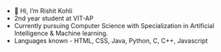 - 👋 Hi, I’m Rishit Kohli
-  2nd year student at VIT-AP
-  Currently pursuing Computer Science with Specialization in Artificial Intelligence & Machine learning.
-  Languages known - HTML, CSS, Java, Python, C, C++, Javascript
